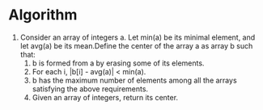 # Algorithm

1. Consider an array of integers a. Let min(a) be its minimal element, and let avg(a) be its mean.Define the center of the array a as array b such that:
    1. b is formed from a by erasing some of its elements.
    2. For each i, |b[i] - avg(a)| < min(a).
    3. b has the maximum number of elements among all the arrays satisfying the above requirements.
    4. Given an array of integers, return its center.